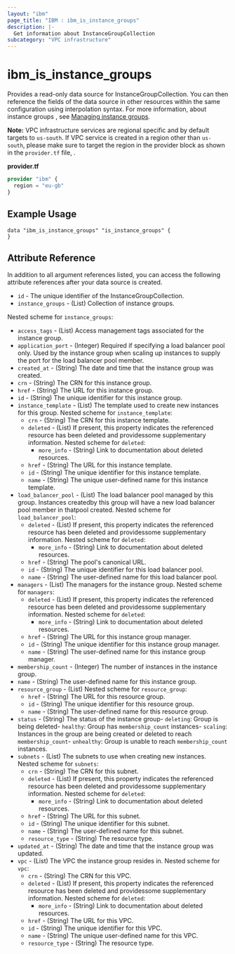 ```yaml
---
layout: "ibm"
page_title: "IBM : ibm_is_instance_groups"
description: |-
  Get information about InstanceGroupCollection
subcategory: "VPC infrastructure"
---
```


# ibm_is_instance_groups

Provides a read-only data source for InstanceGroupCollection. You can then reference the fields of the data source in other resources within the same configuration using interpolation syntax. For more information, about instance groups , see [Managing instance groups](https://cloud.ibm.com/docs/vpc?topic=vpc-managing-instance-group&mhsrc=ibmsearch_a&mhq=instance+group).

**Note:** 
VPC infrastructure services are regional specific and by default targets to `us-south`. If VPC service is created in a region other than `us-south`, please make sure to target the region in the provider block as shown in the `provider.tf` file, .

**provider.tf**

```terraform
provider "ibm" {
  region = "eu-gb"
}
```

## Example Usage

```hcl
data "ibm_is_instance_groups" "is_instance_groups" {
}
```


## Attribute Reference

In addition to all argument references listed, you can access the following attribute references after your data source is created.

- `id` - The unique identifier of the InstanceGroupCollection.
- `instance_groups` - (List) Collection of instance groups.

Nested scheme for `instance_groups`:
  - `access_tags`  - (List) Access management tags associated for the instance group.
  - `application_port` - (Integer) Required if specifying a load balancer pool only. Used by the instance group when scaling up instances to supply the port for the load balancer pool member.
  - `created_at` - (String) The date and time that the instance group was created.
  - `crn` - (String) The CRN for this instance group.
  - `href` - (String) The URL for this instance group.
  - `id` - (String) The unique identifier for this instance group.
  - `instance_template` - (List) The template used to create new instances for this group.
  Nested scheme for `instance_template`:
    - `crn` - (String) The CRN for this instance template.
    - `deleted` - (List) If present, this property indicates the referenced resource has been deleted and providessome supplementary information.
    Nested scheme for `deleted`:
      - `more_info` - (String) Link to documentation about deleted resources.
    - `href` - (String) The URL for this instance template.
    - `id` - (String) The unique identifier for this instance template.
    - `name` - (String) The unique user-defined name for this instance template.
  - `load_balancer_pool` - (List) The load balancer pool managed by this group. Instances createdby this group will have a new load balancer pool member in thatpool created.
    Nested scheme for `load_balancer_pool`:
    - `deleted` - (List) If present, this property indicates the referenced resource has been deleted and providessome supplementary information.
    Nested scheme for `deleted`:
      - `more_info` - (String) Link to documentation about deleted resources.
    - `href` - (String) The pool's canonical URL.
    - `id` - (String) The unique identifier for this load balancer pool.
    - `name` - (String) The user-defined name for this load balancer pool.
  - `managers` - (List) The managers for the instance group.
    Nested scheme for `managers`:
    - `deleted` - (List) If present, this property indicates the referenced resource has been deleted and providessome supplementary information.
    Nested scheme for `deleted`:
      - `more_info` - (String) Link to documentation about deleted resources.
    - `href` - (String) The URL for this instance group manager.
    - `id` - (String) The unique identifier for this instance group manager.
    - `name` - (String) The user-defined name for this instance group manager.
  - `membership_count` - (Integer) The number of instances in the instance group.
  - `name` - (String) The user-defined name for this instance group.
  - `resource_group` - (List)
    Nested scheme for `resource_group`:
    - `href` - (String) The URL for this resource group.
    - `id` - (String) The unique identifier for this resource group.
    - `name` - (String) The user-defined name for this resource group.
  - `status` - (String) The status of the instance group- `deleting`: Group is being deleted- `healthy`: Group has `membership_count` instances- `scaling`: Instances in the group are being created or deleted to reach             `membership_count`- `unhealthy`: Group is unable to reach `membership_count` instances.
  - `subnets` - (List) The subnets to use when creating new instances.
    Nested scheme for `subnets`:
    - `crn` - (String) The CRN for this subnet.
    - `deleted` - (List) If present, this property indicates the referenced resource has been deleted and providessome supplementary information.
      Nested scheme for `deleted`:
      - `more_info` - (String) Link to documentation about deleted resources.
    - `href` - (String) The URL for this subnet.
    - `id` - (String) The unique identifier for this subnet.
    - `name` - (String) The user-defined name for this subnet.
    - `resource_type` - (String) The resource type.
  - `updated_at` - (String) The date and time that the instance group was updated.
  - `vpc` - (List) The VPC the instance group resides in.
    Nested scheme for `vpc`:
    - `crn` - (String) The CRN for this VPC.
    - `deleted` - (List) If present, this property indicates the referenced resource has been deleted and providessome supplementary information.
      Nested scheme for `deleted`:
      - `more_info` - (String) Link to documentation about deleted resources.
    - `href` - (String) The URL for this VPC.
    - `id` - (String) The unique identifier for this VPC.
    - `name` - (String) The unique user-defined name for this VPC.
    - `resource_type` - (String) The resource type.
  